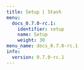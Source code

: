 ```yaml
---
title: Setup | Stash
menu:
  docs_0.7.0-rc.1:
    identifier: setup
    name: Setup
    weight: 30
menu_name: docs_0.7.0-rc.1
info:
  version: 0.7.0-rc.1
---
```


